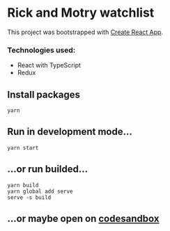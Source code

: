 # Rick and Motry watchlist

This project was bootstrapped with [Create React App](https://github.com/facebook/create-react-app).

### Technologies used:

- React with TypeScript
- Redux

## Install packages

`yarn`

## Run in development mode...

`yarn start`

## ...or run builded...

```
yarn build
yarn global add serve
serve -s build
```

## ...or maybe open on [codesandbox](https://codesandbox.io/s/github/dyefim/rick-and-motry-watchlist)
